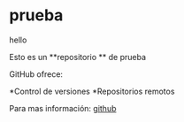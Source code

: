 # prueba

hello

Esto es un **repositorio ** de prueba

GitHub ofrece:

*Control de versiones
*Repositorios remotos

Para mas información: [github](http://guthub.com)
